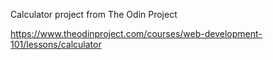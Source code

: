 Calculator project from The Odin Project

https://www.theodinproject.com/courses/web-development-101/lessons/calculator